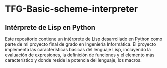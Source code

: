 # TFG-Basic-scheme-interpreter
## Intérprete de Lisp en Python

Este repositorio contiene un intérprete de Lisp desarrollado en Python como parte de mi proyecto final de grado en Ingeniería Informática. El proyecto implementa las características básicas del lenguaje Lisp, incluyendo la evaluación de expresiones, la definición de funciones y el elemento más característico y donde reside la potencia del lenguaje, los macros.

